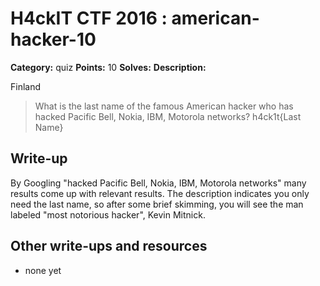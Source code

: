 # H4ckIT CTF 2016 : american-hacker-10

**Category:** quiz
**Points:** 10
**Solves:**
**Description:**

Finland

> What is the last name of the famous American hacker who has hacked  Pacific Bell, Nokia, IBM, Motorola networks?  h4ck1t{Last Name}

## Write-up

By Googling "hacked Pacific Bell, Nokia, IBM, Motorola networks" many results come up with relevant results. The description indicates you only need the last name, so after some brief skimming, you will see the man labeled "most notorious hacker", Kevin Mitnick.

## Other write-ups and resources

* none yet
